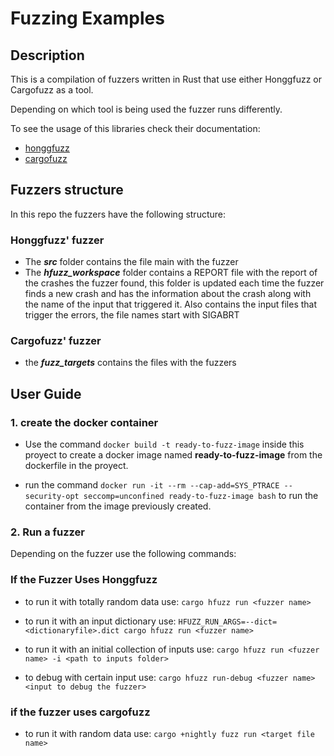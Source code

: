 
Fuzzing Examples
===


Description
---

This is a compilation of fuzzers written in Rust that use either Honggfuzz or Cargofuzz as a tool.

Depending on which tool is being used the fuzzer runs differently.

To see the usage of this libraries check their documentation:
 * [honggfuzz](https://github.com/google/honggfuzz)
 * [cargofuzz](https://github.com/rust-fuzz/cargo-fuzz)

Fuzzers structure 
---

In this repo the fuzzers have the following structure:

### Honggfuzz' fuzzer

* The  ***src*** folder contains the file main with the fuzzer 
* The ***hfuzz_workspace*** folder contains a REPORT file with the report of the crashes the fuzzer found, this folder is updated each time the fuzzer finds a new crash and has the information about the crash along with the name of the input that triggered it. Also contains the input files that trigger the errors, the file names start with SIGABRT

### Cargofuzz' fuzzer

* the ***fuzz_targets*** contains the files with the fuzzers

## User Guide

### 1. create the docker container 
* Use the command  `docker build -t ready-to-fuzz-image` inside this proyect to create a docker image named **ready-to-fuzz-image** from the dockerfile in the proyect.

* run the command `docker run -it --rm --cap-add=SYS_PTRACE --security-opt seccomp=unconfined ready-to-fuzz-image bash` to run the container from the image previously created.

### 2. Run a fuzzer 

Depending on the fuzzer use the following commands:

### If the Fuzzer Uses Honggfuzz

* to run it with totally random data use: 
`cargo hfuzz run <fuzzer name>`
* to run it with an input dictionary use: 
`HFUZZ_RUN_ARGS=--dict=<dictionaryfile>.dict cargo hfuzz run <fuzzer name>`
* to run it with an initial collection of inputs use: 
`cargo hfuzz run <fuzzer name> -i <path to inputs folder>`

* to debug with certain input use: 
`cargo hfuzz run-debug <fuzzer name> <input to debug the fuzzer>`

### if the fuzzer uses cargofuzz

* to run it with random data use:
`cargo +nightly fuzz run <target file name>`
